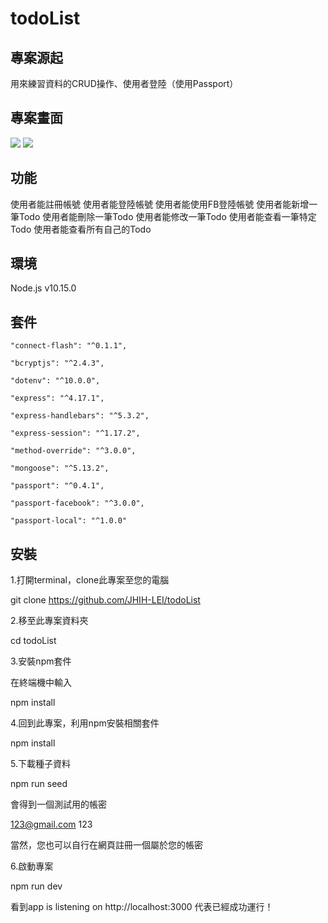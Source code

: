 # todoList

## 專案源起
用來練習資料的CRUD操作、使用者登陸（使用Passport）

## 專案畫面
![](https://i.imgur.com/ZZXg5rN.png)
![](https://i.imgur.com/lSTNA3E.png)

## 功能
使用者能註冊帳號
使用者能登陸帳號
使用者能使用FB登陸帳號
使用者能新增一筆Todo
使用者能刪除一筆Todo
使用者能修改一筆Todo
使用者能查看一筆特定Todo
使用者能查看所有自己的Todo

## 環境
Node.js v10.15.0

## 套件

    "connect-flash": "^0.1.1",
    
    "bcryptjs": "^2.4.3",
    
    "dotenv": "^10.0.0",
    
    "express": "^4.17.1",
    
    "express-handlebars": "^5.3.2",
    
    "express-session": "^1.17.2",
    
    "method-override": "^3.0.0",
    
    "mongoose": "^5.13.2",
    
    "passport": "^0.4.1",
    
    "passport-facebook": "^3.0.0",
    
    "passport-local": "^1.0.0"
    
## 安裝
1.打開terminal，clone此專案至您的電腦

git clone https://github.com/JHIH-LEI/todoList

2.移至此專案資料夾

cd todoList

3.安裝npm套件

在終端機中輸入

npm install

4.回到此專案，利用npm安裝相關套件

npm install

5.下載種子資料

npm run seed

會得到一個測試用的帳密

123@gmail.com
123

當然，您也可以自行在網頁註冊一個屬於您的帳密

6.啟動專案

npm run dev

看到app is listening on http://localhost:3000 代表已經成功運行！
